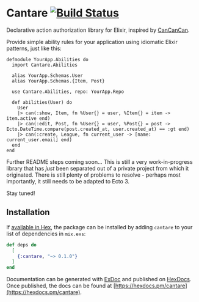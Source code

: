 # Cantare [![Build Status](https://travis-ci.com/vincentvanbush/cantare.svg?branch=master)](https://travis-ci.com/vincentvanbush/cantare)

Declarative action authorization library for Elixir, inspired by [CanCanCan](https://github.com/ryanb/cancan).

Provide simple ability rules for your application using idiomatic Elixir patterns, just like this:

```
defmodule YourApp.Abilities do
  import Cantare.Abilities

  alias YourApp.Schemas.User
  alias YourApp.Schemas.{Item, Post}

  use Cantare.Abilities, repo: YourApp.Repo

  def abilities(User) do
    User
    |> can(:show, Item, fn %User{} = user, %Item{} = item -> item.active end)
    |> can(:edit, Post, fn %User{} = user, %Post{} = post -> Ecto.DateTime.compare(post.created_at, user.created_at) == :gt end)
    |> can(:create, League, fn current_user -> [name: current_user.email] end)
  end
end
```

Further README steps coming soon... This is still a very work-in-progress library that has _just_ been separated out of a private project from which it originated. There is still plenty of problems to resolve - perhaps most importantly, it still needs to be adapted to Ecto 3.

Stay tuned!

## Installation

If [available in Hex](https://hex.pm/docs/publish), the package can be installed
by adding `cantare` to your list of dependencies in `mix.exs`:

```elixir
def deps do
  [
    {:cantare, "~> 0.1.0"}
  ]
end
```

Documentation can be generated with [ExDoc](https://github.com/elixir-lang/ex_doc)
and published on [HexDocs](https://hexdocs.pm). Once published, the docs can
be found at [https://hexdocs.pm/cantare](https://hexdocs.pm/cantare).

